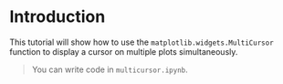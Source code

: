 # Introduction

This tutorial will show how to use the `matplotlib.widgets.MultiCursor` function to display a cursor on multiple plots simultaneously.

> You can write code in `multicursor.ipynb`.
